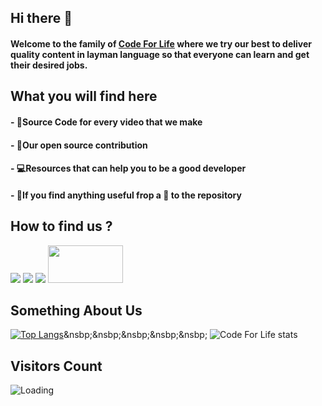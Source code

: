 ## Hi there 👋

#### Welcome to the family of <a href="rebrand.ly/codeforlife"><b>Code For Life</b></a> where we try our best to deliver quality content in layman language so that everyone can learn and get their desired jobs.

## What you will find here

#### - 💯Source Code for every video that we make

#### - 🚀Our open source contribution

#### - 💻Resources that can help you to be a good developer

#### - 🎉If you find anything useful frop a 🌟 to the repository

## How to find us ?

<a href="rebrand.ly/codeforlife"><img src="https://img.icons8.com/office/60/000000/youtube.png"/></a>
<a href="https://www.linkedin.com/company/code-for-life/"><img src="https://img.icons8.com/doodle/60/000000/linkedin--v2.png"/></a>
<a href="https://www.instagram.com/__codeforlife/"><img src="https://img.icons8.com/dusk/60/000000/instagram-new.png"/></a>
<a href="https://www.buymeacoffee.com/harshmishra"><img src="https://www.buymeacoffee.com/assets/img/guidelines/download-assets-2.svg" width="120px" height="60px"></a>

## Something About Us

<span>[![Top Langs](https://github-readme-stats.vercel.app/api/top-langs/?username=codeforlife200&layout=compact&theme=merko)](https://github.com/codeforlife200/github-readme-stats)&nsbp;&nsbp;&nsbp;&nsbp;&nsbp; ![Code For Life stats](https://github-readme-stats.vercel.app/api?username=codeforlife200&show_icons=true&theme=merko)</span>

## Visitors Count

<img align="left" src = "https://profile-counter.glitch.me/codeforlife200/count.svg" alt ="Loading">
